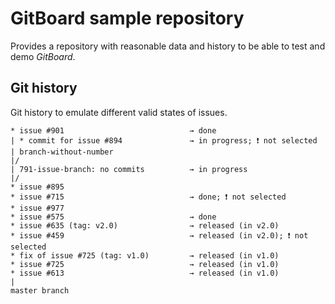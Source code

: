 # GitBoard sample repository

Provides a repository with reasonable data and history to be able to test and demo *GitBoard*.

## Git history

Git history to emulate different valid states of issues.

```
* issue #901                            → done
| * commit for issue #894               → in progress; ❗️ not selected
| branch-without-number
|/
| 791-issue-branch: no commits          → in progress
|/
* issue #895
* issue #715                            → done; ❗️ not selected
* issue #977
* issue #575                            → done
* issue #635 (tag: v2.0)                → released (in v2.0)
* issue #459                            → released (in v2.0); ❗️ not selected
* fix of issue #725 (tag: v1.0)         → released (in v1.0)
* issue #725                            → released (in v1.0)
* issue #613                            → released (in v1.0)
|
master branch
```

